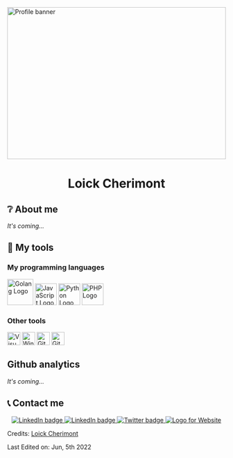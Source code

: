 <img src="https://www.pskitservices.com/wp-content/uploads/2020/10/homepage-banner-animated-2.gif" alt="Profile banner" width="100%" height="350px" style="user-select:none">
<h1 align="center">Loick Cherimont</h1>

## :grey_question: About me
*It's coming...*
<!--[![Typing SVG](https://readme-typing-svg.herokuapp.com?duration=5050&color=0E99F7&center=true&vCenter=true&width=950&lines=Math+Student+%F0%9F%8E%93;Runner+%F0%9F%8F%83%7C+Explorer+%F0%9F%A4%A0+%7C+Coder+%F0%9F%91%A8%F0%9F%8F%BD%E2%80%8D%F0%9F%92%BB;Never+Stop+Coding+To+Become+...;%F0%9F%91%91+A+GRAND+FULL-STACK+DEVELOPER+%F0%9F%91%91)](https://git.io/typing-svg)-->

## :wrench: My tools
### My programming languages

<img src="https://cdn.icon-icons.com/icons2/2699/PNG/512/golang_logo_icon_171073.png" alt="Golang Logo" width="60px">
<img src="https://seeklogo.com/images/J/javascript-js-logo-2949701702-seeklogo.com.png" alt="JavaScript Logo" width="50px">
<img src="https://seeklogo.com/images/P/python-logo-A32636CAA3-seeklogo.com.png" alt="Python Logo" width="50px">
<img src="https://seeklogo.com/images/P/PHP-logo-0B2FDC4529-seeklogo.com.png" alt="PHP Logo" width="50px">

### Other tools
<img src="https://seeklogo.com/images/V/visual-studio-code-logo-449D71944F-seeklogo.com.png" alt="Visual Studio Code Logo" width="30px">
<img src="https://img.icons8.com/color/344/windows-10.png" alt="Windows 10 Logo" width="30px">
<img src="https://seeklogo.com/images/G/git-logo-CD8D6F1C09-seeklogo.com.png" alt="Git Logo" width="30px">
<img src="https://seeklogo.com/images/G/github-logo-9BBCA663A4-seeklogo.com.png" alt="Github Logo" width="30px">

<!-- Add stat indications for my activity on Github -->
## Github analytics
*It's coming...*
    
## :telephone_receiver: Contact me
<p align="center">
  <a href="https://www.linkedin.com/in/loickcherimont/">
    <img src="https://img.shields.io/badge/linkedin-%230077B5.svg?style=for-the-badge&logo=linkedin&logoColor=white" alt="LinkedIn badge">
  </a>
  <a href="mailto:loickcherimont@gmail.com">
    <img src="https://img.shields.io/badge/Gmail-D14836?style=for-the-badge&logo=gmail&logoColor=white" alt="LinkedIn badge">
  </a>
  <a href="https://twitter.com/CherimontLoick">
    <img src="https://img.shields.io/badge/twitter-%2320A1F1.svg?&style=for-the-badge&logo=twitter&logoColor=white" alt="Twitter badge">
  </a>
  <a href="http://www.onlinecv-loickcherimont.com">
    <img src="https://img.shields.io/badge/OnlineCV-%23000000.svg?style=for-the-badge&logo=firefox&logoColor=#FF7139" alt="Logo for Website">
  </a>
</p>

Credits: [Loick Cherimont](https://github.com/loickcherimont)

Last Edited on: Jun, 5th 2022
